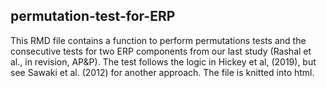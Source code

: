 ## permutation-test-for-ERP

This RMD file contains a function to perform permutations tests and the consecutive tests for two ERP components from our last study (Rashal et al., in revision, AP&P).
The test follows the logic in Hickey et al, (2019), but see Sawaki et al. (2012) for another approach.
The file is knitted into html.
